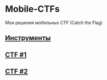 # Mobile-CTFs

Мои решения мобильных CTF (Catch the Flag)

## [Инструменты](TOOLS.md)

## [CTF #1](/CTF%20%231.md)

## [CTF #2](/CTF%20%232.md)
